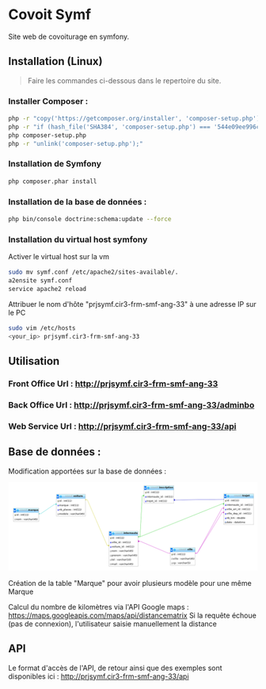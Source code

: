 # Covoit Symf
Site web de covoiturage en symfony.

## Installation (Linux)

> Faire les commandes ci-dessous dans le repertoire du site.

### Installer Composer :

```bash
php -r "copy('https://getcomposer.org/installer', 'composer-setup.php');"
php -r "if (hash_file('SHA384', 'composer-setup.php') === '544e09ee996cdf60ece3804abc52599c22b1f40f4323403c44d44fdfdd586475ca9813a858088ffbc1f233e9b180f061') { echo 'Installer verified'; } else { echo 'Installer corrupt'; unlink('composer-setup.php'); } echo PHP_EOL;"
php composer-setup.php
php -r "unlink('composer-setup.php');"
```

### Installation de Symfony

```bash
php composer.phar install
```

### Installation de la base de données :

```bash
php bin/console doctrine:schema:update --force
```
### Installation du virtual host symfony

Activer le virtual host sur la vm
```bash
sudo mv symf.conf /etc/apache2/sites-available/.
a2ensite symf.conf
service apache2 reload
```
Attribuer le nom d'hôte "prjsymf.cir3-frm-smf-ang-33" à une adresse IP sur le PC
```bash
sudo vim /etc/hosts
<your_ip> prjsymf.cir3-frm-smf-ang-33
```

## Utilisation

### Front Office Url : http://prjsymf.cir3-frm-smf-ang-33

### Back Office Url : http://prjsymf.cir3-frm-smf-ang-33/adminbo

### Web Service Url : http://prjsymf.cir3-frm-smf-ang-33/api

## Base de données :

Modification apportées sur la base de données :

![image de la bddCovoitSymf](bddCovoitSymf.png)

Création de la table "Marque" pour avoir plusieurs modèle pour une même Marque

Calcul du nombre de kilomètres via l'API Google maps :
https://maps.googleapis.com/maps/api/distancematrix
Si la requête échoue (pas de connexion), l'utilisateur saisie manuellement la distance

## API

Le format d'accès de l'API, de retour ainsi que des exemples sont disponibles ici : http://prjsymf.cir3-frm-smf-ang-33/api
